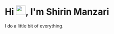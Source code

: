 # Hi <img src="https://emojis.slackmojis.com/emojis/images/1621155388/39455/frog_nod.gif" width="30"/>, I'm Shirin Manzari
I do a little bit of everything. 
<br>


